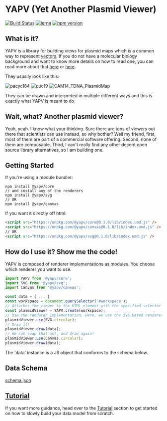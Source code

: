 # YAPV (**Y**et **A**nother **P**lasmid **V**iewer)

[![Build Status](https://travis-ci.com/mycql/yapv.svg?branch=master)](https://travis-ci.com/mycql/yapv)
[![lerna](https://img.shields.io/badge/maintained%20with-lerna-cc00ff.svg)](https://lerna.js.org/)
[![npm version](https://badge.fury.io/js/%40yapv%2Fcore.svg)](https://badge.fury.io/js/%40yapv%2Fcore)

## What is it?

YAPV is a library for building views for plasmid maps which is a common way to represent [vectors](https://en.wikipedia.org/wiki/Vector_%28molecular_biology%29). If you do not have a molecular biology background and want to know more details on how to read one, you can read more about that [here](https://bitesizebio.com/43119/the-beginners-guide-to-reading-plasmid-maps/) or [here](https://pediaa.com/how-to-read-a-plasmid-map/).

They usually look like this:

![pacyc184](https://www.bocascientific.com/images/pacyc184.gif "https://www.bocascientific.com/")
![puc19](https://www.bocascientific.com/images/puc19.gif "https://www.bocascientific.com/")
![CAM14_TDNA_PlasmidMap](http://2014.igem.org/wiki/images/thumb/0/09/CAM14_TDNA_PlasmidMap.png/180px-CAM14_TDNA_PlasmidMap.png "http://2014.igem.org")

They can be drawn and interpreted in multiple different ways and this is exactly what YAPV is meant to do.

## Wait, what? Another plasmid viewer?

Yeah, yeah. I know what your thinking. Sure there are tons of viewers out there that scientists can use instead, so why bother? Well my friend, first, most of them are part of a commercial software offering. Second, none of them are composable. Third, I can't really find any other decent open source library alternatives, so I am building one.

## Getting Started

If you're using a module bundler:
```shell
npm install @yapv/core
// and install any of the renderers
npm install @yapv/svg
// OR
npm install @yapv/canvas
```

If you want it directly off html:
```html
<script src="https://unpkg.com/@yapv/core@0.1.0/lib/index.umd.js" />
<script src="https://unpkg.com/@yapv/canvas@0.1.0/lib/index.umd.js" />
// OR
<script src="https://unpkg.com/@yapv/svg@0.1.0/lib/index.umd.js" />
```

## How do I use it? Show me the code!
YAPV is composed of renderer implementations as modules. You choose which renderer you want to use.


```javascript
import YAPV from '@yapv/core';
import SVG from '@yapv/svg';
import Canvas from '@yapv/canvas';

const data = { ... }
const workspace = document.querySelector('#workspace');
// Attaches the viewer to the HTML element with the specified selector
const plasmidViewer = YAPV.create(workspace);
// Use the renderer implementation. Here, we use the SVG based renderer
plasmidViewer.use(SVG.circular);
// Draw it!
plasmidViewer.draw(data);
// We can swap that out, and draw again!
plasmidViewer.use(Canvas.circular);
plasmidViewer.draw(data);
```

The 'data' instance is a JS object that conforms to the schema below.

## Data Schema
[schema.json](https://ghcdn.rawgit.org/mycql/yapv/master/packages/core/src/schema.json ':include :type=code')

## [Tutorial](tutorial/)

If you want more guidance, head over to the [Tutorial](tutorial/) section to get started on how to slowly build your data model from scratch.
